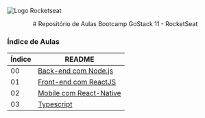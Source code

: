 ![Logo Rocketseat](https://camo.githubusercontent.com/d25397e9df01fe7882dcc1cbc96bdf052ffd7d0c/68747470733a2f2f73746f726167652e676f6f676c65617069732e636f6d2f676f6c64656e2d77696e642f626f6f7463616d702d676f737461636b2f6865616465722d6465736166696f732e706e67)

<center>
# Repositório de Aulas Bootcamp GoStack 11 - RocketSeat
</center>

### Índice de Aulas


| Índice | README |
| ------ | ------ |
| 00 | [Back-end com Node.js](https://github.com/hugstr/GoStack11/tree/main/backend_com_node/README.md) |
| 01 | [Front-end com ReactJS](https://github.com/hugstr/GoStack11/tree/main/frontend_reactjs/README.md) |
| 02 | [Mobile com React-Native](https://github.com/hugstr/GoStack11/tree/main/mobile_com_reactnative/) |
| 03 | [Typescript](https://github.com/hugstr/GoStack11/tree/main/typescript/README.md) |